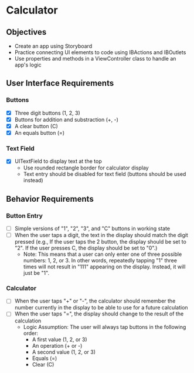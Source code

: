 # Calculator

## Objectives

- Create an app using Storyboard
- Practice connecting UI elements to code using IBActions and IBOutlets
- Use properties and methods in a ViewController class to handle an app's logic

## User Interface Requirements
### Buttons
- [x] Three digit buttons (1, 2, 3)
- [x] Buttons for addition and substraction (+, -)
- [x] A clear button (C)
- [x] An equals button (=)
### Text Field
- [X] UITextField to display text at the top
    - Use rounded rectangle border for calculator display
    - Text entry should be disabled for text field (buttons should be used instead)

## Behavior Requirements
### Button Entry
- [ ] Simple versions of "1", "2", "3", and "C" buttons in working state
- [ ] When the user taps a digit, the text in the display should match the digit pressed (e.g., If the user taps the 2 button, the display should be set to "2". If the user presses C, the display should be set to "0".)
    - Note: This means that a user can only enter one of three possible numbers: 1, 2, or 3. In other words, repeatedly tapping "1" three times will not result in "111" appearing on the display. Instead, it will just be "1".

### Calculator
- [ ] When the user taps "+" or "-", the calculator should remember the number currently in the display to be able to use for a future calculation
- [ ] When the user taps "=", the display should change to the result of the calculation
    - Logic Assumption: The user will always tap buttons in the following order:
        - A first value (1, 2, or 3)
        - An operation (+ or -)
        - A second value (1, 2, or 3)
        - Equals (=)
        - Clear (C)